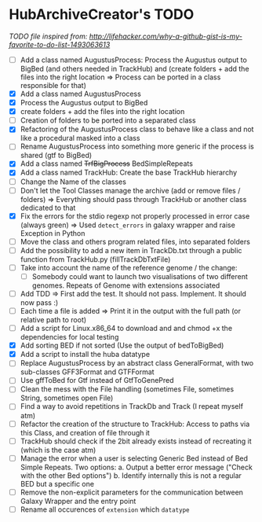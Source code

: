 # HubArchiveCreator's TODO

*TODO file inspired from: http://lifehacker.com/why-a-github-gist-is-my-favorite-to-do-list-1493063613*

- [ ] Add a class named AugustusProcess: Process the Augustus output to BigBed (and others needed in TrackHub) and (create folders + add the files into the right location => Process can be ported in a class responsible for that)
 - [x] Add a class named AugustusProcess
 - [x] Process the Augustus output to BigBed
 - [x] create folders + add the files into the right location
 - [ ] Creation of folders to be ported into a separated class
 - [x] Refactoring of the AugustusProcess class to behave like a class and not like a procedural masked into a class
 - [ ] Rename AugustusProcess into something more generic if the process is shared (gtf to BigBed)
- [x] Add a class named ~~TrfBigProcess~~ BedSimpleRepeats
- [x] Add a class named TrackHub: Create the base TrackHub hierarchy
- [ ] Change the Name of the classes
- [ ] Don't let the Tool Classes manage the archive (add or remove files / folders) => Everything should pass through TrackHub or another class dedicated to that
- [x] Fix the errors for the stdio regexp not properly processed in error case (always green) => Used `detect_errors` in  galaxy wrapper and raise Exception in Python
- [ ] Move the class and others program related files, into separated folders
- [ ] Add the possibility to add a new item in TrackDb.txt through a public function from TrackHub.py (fillTrackDbTxtFile)
- [ ] Take into account the name of the reference genome / the change:
  - [ ] Somebody could want to launch two visualisations of two different genomes. Repeats of Genome with extensions associated
- [ ] Add TDD => First add the test. It should not pass. Implement. It should now pass :)
- [ ] Each time a file is added => Print it in the output with the full path (or relative path to root)
- [ ] Add a script for Linux.x86_64 to download and and chmod +x the dependencies for local testing
- [x] Add sorting BED if not sorted (Use the output of bedToBigBed)
- [x] Add a script to install the huba datatype
- [ ] Replace AugustusProcess by an abstract class GeneralFormat, with two sub-classes GFF3Format and GTFFormat
- [ ] Use gffToBed for Gtf instead of GtfToGenePred
- [ ] Clean the mess with the File handling (sometimes File, sometimes String, sometimes open File)
- [ ] Find a way to avoid repetitions in TrackDb and Track (I repeat myself atm)
- [ ] Refactor the creation of the structure to TrackHub: Access to paths via this Class, and creation of file through it
- [ ] TrackHub should check if the 2bit already exists instead of recreating it (which is the case atm)
- [ ] Manage the error when a user is selecting Generic Bed instead of Bed Simple Repeats. Two options: a. Output a better error message ("Check with the other Bed options") b. Identify internally this is not a regular BED but a specific one
- [ ] Remove the non-explicit parameters for the communication between Galaxy Wrapper and the entry point
- [ ] Rename all occurences of `extension` which `datatype`
